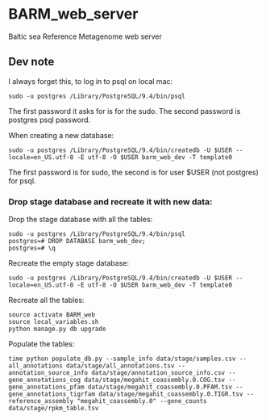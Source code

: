 # BARM_web_server
Baltic sea Reference Metagenome web server

## Dev note
I always forget this, to log in to psql on local mac:

    sudo -u postgres /Library/PostgreSQL/9.4/bin/psql

The first password it asks for is for the sudo. The second password is postgres psql password.

When creating a new database:

    sudo -u postgres /Library/PostgreSQL/9.4/bin/createdb -U $USER --locale=en_US.utf-8 -E utf-8 -O $USER barm_web_dev -T template0

The first password is for sudo, the second is for user $USER (not postgres) for psql. 


### Drop stage database and recreate it with new data:
Drop the stage database with all the tables:

    sudo -u postgres /Library/PostgreSQL/9.4/bin/psql
    postgres=# DROP DATABASE barm_web_dev;
    postgres=# \q

Recreate the empty stage database:

    sudo -u postgres /Library/PostgreSQL/9.4/bin/createdb -U $USER --locale=en_US.utf-8 -E utf-8 -O $USER barm_web_dev -T template0

Recreate all the tables:

    source activate BARM_web
    source local_variables.sh
    python manage.py db upgrade

Populate the tables:

    time python populate_db.py --sample_info data/stage/samples.csv --all_annotations data/stage/all_annotations.tsv --annotation_source_info data/stage/annotation_source_info.csv --gene_annotations_cog data/stage/megahit_coassembly.0.COG.tsv --gene_annotations_pfam data/stage/megahit_coassembly.0.PFAM.tsv --gene_annotations_tigrfam data/stage/megahit_coassembly.0.TIGR.tsv --reference_assembly "megahit_coassembly.0" --gene_counts data/stage/rpkm_table.tsv
